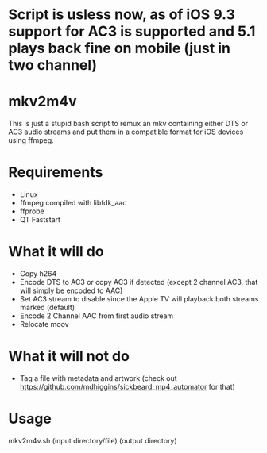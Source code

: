 # Script is usless now, as of iOS 9.3 support for AC3 is supported and 5.1 plays back fine on mobile (just in two channel)

# mkv2m4v

This is just a stupid bash script to remux an mkv containing either DTS or AC3 audio streams and put them in a compatible format for iOS devices 
using ffmpeg.

# Requirements

* Linux
* ffmpeg compiled with libfdk_aac
* ffprobe
* QT Faststart

# What it will do
* Copy h264
* Encode DTS to AC3 or copy AC3 if detected (except 2 channel AC3, that will simply be encoded to AAC)
* Set AC3 stream to disable since the Apple TV will playback both streams marked (default)
* Encode 2 Channel AAC from first audio stream
* Relocate moov 

# What it will not do
* Tag a file with metadata and artwork (check out https://github.com/mdhiggins/sickbeard_mp4_automator for that)

# Usage
mkv2m4v.sh (input directory/file) (output directory)
